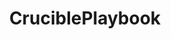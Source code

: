 ---
title: CruciblePlaybook
crosslinks:
- DestinyTheGame
- CrucibleSherpa
- u_imguralbumbot
- CrucibleVoopArmy
- destinythegame
- xkcd
- Fireteams
- MassdropBot
- PS4
- cruciblesherpa
- OWConsole
- forhonor
- RiseOfBacon
- sharditkeepit
- dataisbeautiful
- Fallout
- help
- OverwatchUniversity
- destiny2
- fireteams
---
